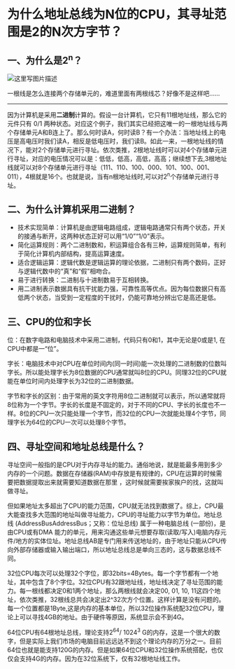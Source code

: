 # 为什么地址总线为N位的CPU，其寻址范围是2的N次方字节？

## 一、为什么是2<sup>n</sup>？

![这里写图片描述](https://img-blog.csdn.net/20180514103327680?watermark/2/text/aHR0cHM6Ly9ibG9nLmNzZG4ubmV0L3FxXzM4OTY3Mjk1/font/5a6L5L2T/fontsize/400/fill/I0JBQkFCMA==/dissolve/70)

一根线是怎么连接两个存储单元的，难道里面有两根线芯？好像不是这样吧……

------

因为计算机是采用**二进制**计算的。假设一台计算机，它只有11根地址线，那么它的元件只有 0/1 两种状态。对应这个例子，我们其实已经把这唯一的一根地址线与两个存储单元A和B连上了。那么何时读A，何时读B？有一个办法：当地址线上的电压是高电压时我们读A，相反是低电压时，我们读B。如此一来，一根地址线的情况下，能对2个存储单元进行寻址。依次类推，2根地址线时可以对4个存储单元进行寻址，对应的电压情况可以是：低低，低高，高低，高高；继续想下去,3根地址线就可以对8个存储单元进行寻址（111、110、100、000、101、100、001、011），4根就是16个。也就是说，当有n根地址线时,可以对2<sup>n</sup>个存储单元进行寻址。

## 二、为什么计算机采用二进制？

- 技术实现简单：计算机是由逻辑电路组成，逻辑电路通常只有两个状态，开关的接通与断开，这两种状态正好可以用“1/0”“1/0”表示。
- 简化运算规则：两个二进制数和，积运算组合各有三种，运算规则简单，有利于简化计算机内部结构，提高运算速度。
- 适合逻辑运算：逻辑代数是逻辑运算的理论依据，二进制只有两个数码，正好与逻辑代数中的“真”和“假”相吻合。
- 易于进行转换：二进制与十进制数易于互相转换。
- 用二进制表示数据具有抗干扰能力强，可靠性高等优点。因为每位数据只有高低两个状态，当受到一定程度的干扰时，仍能可靠地分辨出它是高还是低。

## 三、CPU的位和字长

位：在数字电路和电脑技术中采用二进制，代码只有0和1，其中无论是0或是1, 在CPU中都是一“位”。

字长：电脑技术中对CPU在单位时间内(同一时间)能一次处理的二进制数的位数叫字长。所以能处理字长为8位数据的CPU通常就叫8位的CPU。同理32位的CPU就能在单位时间内处理字长为32位的二进制数据。

字节和字长的区别：由于常用的英文字符用8位二进制就可以表示，所以通常就将8位称为一个字节。字长的长度是不固定的，对于不同的CPU、字长的长度也不一样。8位的CPU一次只能处理一个字节，而32位的CPU一次就能处理4个字节，同理字长为64位的CPU一次可以处理8个字节。

## 四、寻址空间和地址总线是什么？

寻址空间一般指的是CPU对于内存寻址的能力。通俗地说，就是能最多用到多少内存的一个问题。数据在存储器(RAM)中存放是有规律的，CPU在运算的时候需要把数据提取出来就需要知道数据在那里 ，这时候就需要挨家挨户的找，这就叫做寻址。

但如果地址太多超出了CPU的能力范围，CPU就无法找到数据了。综上，CPU最大能查找多大范围的地址叫做寻址能力，CPU的寻址能力以字节为单位。地址总线 (AddressBusAddressBus；又称：位址总线) 属于一种电脑总线 (一部份)，是由CPU或有DMA 能力的单元，用来沟通这些单元想要存取(读取/写入)电脑内存元件/地方的实体位址。地址总线AB是专门用来传送地址的，由于地址只能从CPU传向外部存储器或输入输出端口，所以地址总线总是单向三态的，这与数据总线不同。

32位CPU每次可以处理32个字位，即32bits=4Bytes。每一个字节都有一个地址，其中包含了8个字位。32位CPU有32跟地址线，地址线决定了寻址范围的能力。每一根线都决定0和1两个地址，那么两根线就会决定00, 01, 10, 11这四个地址，依次类推，32根线总共会决定出2^32次方个位置。这样计算是没有问题的。每一个位置都是1Byte,这是内存的基本单位，所以32位操作系统配32位CPU，理论上可以寻找4GB的地址。由于硬件等原因，系统显示会不到4G。

64位CPU有64根地址总线，理论支持2<sup>64</sup>/ 1024<sup>3</sup>  G的内存，这是一个很大的数字，但是实际上我们市场的电脑目前远远达不到这个理论内存的万分之一。目前64位也就是能支持120G的内存。但是如果64位CPU和32位操作系统搭配，也仅仅会支持4G的内存。因为在32位系统下，仅有32根地址线工作。

